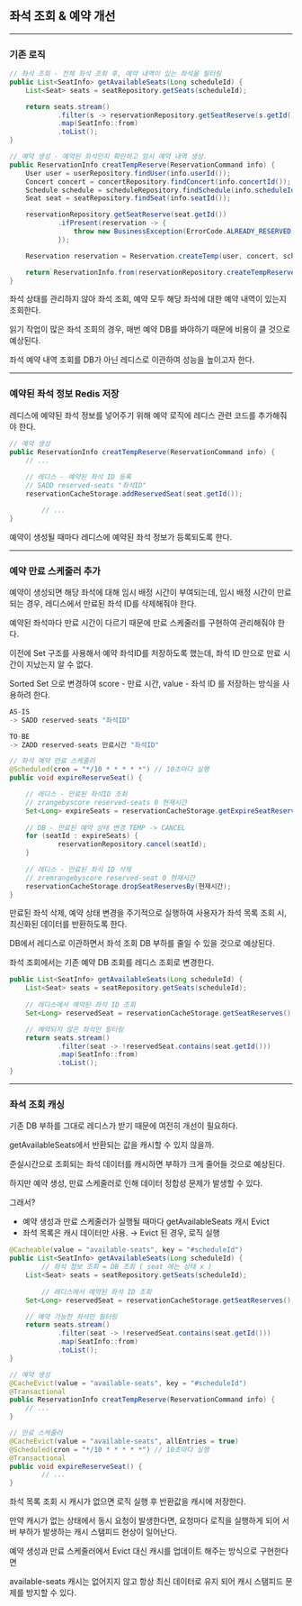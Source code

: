 ## **좌석 조회 & 예약 개선**

---

### 기존 로직
```java
// 좌석 조회 - 전체 좌석 조회 후, 예약 내역이 있는 좌석을 필터링
public List<SeatInfo> getAvailableSeats(Long scheduleId) {
    List<Seat> seats = seatRepository.getSeats(scheduleId);

    return seats.stream()
            .filter(s -> reservationRepository.getSeatReserve(s.getId()).isEmpty())
            .map(SeatInfo::from)
            .toList();
}

// 예약 생성 - 예약된 좌석인지 확인하고 임시 예약 내역 생성.
public ReservationInfo creatTempReserve(ReservationCommand info) {
    User user = userRepository.findUser(info.userId());
    Concert concert = concertRepository.findConcert(info.concertId());
    Schedule schedule = scheduleRepository.findSchedule(info.scheduleId());
    Seat seat = seatRepository.findSeat(info.seatId());

    reservationRepository.getSeatReserve(seat.getId())
            .ifPresent(reservation -> {
                throw new BusinessException(ErrorCode.ALREADY_RESERVED);
            });

    Reservation reservation = Reservation.createTemp(user, concert, schedule, seat);

    return ReservationInfo.from(reservationRepository.createTempReserve(reservation));
}
```

좌석 상태를 관리하지 않아 좌석 조회, 예약 모두 해당 좌석에 대한 예약 내역이 있는지 조회한다.

읽기 작업이 많은 좌석 조회의 경우, 매번 예약 DB를 봐야하기 때문에 비용이 클 것으로 예상된다.

좌석 예약 내역 조회를 DB가 아닌 레디스로 이관하여 성능을 높이고자 한다.

---

### 예약된 좌석 정보 Redis 저장

레디스에 예약된 좌석 정보를 넣어주기 위해 예약 로직에 레디스 관련 코드를 추가해줘야 한다.

```java
// 예약 생성
public ReservationInfo creatTempReserve(ReservationCommand info) {
    // ...
    
    // 레디스 - 예약된 좌석 ID 등록
    // SADD reserved-seats "좌석ID"
    reservationCacheStorage.addReservedSeat(seat.getId());

		// ...
}
```
예약이 생성될 때마다 레디스에 예약된 좌석 정보가 등록되도록 한다.

---

### 예약 만료 스케줄러 추가
예약이 생성되면 해당 좌석에 대해 임시 배정 시간이 부여되는데,
임시 배정 시간이 만료되는 경우, 레디스에서 만료된 좌석 ID를 삭제해줘야 한다.

예약된 좌석마다 만료 시간이 다르기 때문에 만료 스케줄러를 구현하여 관리해줘야 한다.

이전에 Set 구조를 사용해서 예약 좌석ID를 저장하도록 했는데, 좌석 ID 만으로 만료 시간이 지났는지 알 수 없다.

Sorted Set 으로 변경하여 score - 만료 시간, value - 좌석 ID 를 저장하는 방식을 사용하려 한다.

```java
AS-IS
-> SADD reserved-seats "좌석ID"

TO-BE
-> ZADD reserved-seats 만료시간 "좌석ID"
```

```java
// 좌석 예약 만료 스케줄러
@Scheduled(cron = "*/10 * * * * *") // 10초마다 실행
public void expireReserveSeat() {

    // 레디스 - 만료된 좌석ID 조회
    // zrangebyscore reserved-seats 0 현재시간
    Set<Long> expireSeats = reservationCacheStorage.getExpireSeatReserves();
    
    // DB - 만료된 예약 상태 변경 TEMP -> CANCEL
    for (seatId : expireSeats) {
		    reservationRepository.cancel(seatId);
    }
    
    // 레디스 - 만료된 좌석 ID 삭제
    // zremrangebyscore reserved-seat 0 현재시간
    reservationCacheStorage.dropSeatReservesBy(현재시간);
}
```

만료된 좌석 삭제, 예약 상태 변경을 주기적으로 실행하여 사용자가 좌석 목록 조회 시, 최신화된 데이터를 반환하도록 한다.

DB에서 레디스로 이관하면서 좌석 조회 DB 부하를 줄일 수 있을 것으로 예상된다.

좌석 조회에서는 기존 예약 DB 조회를 레디스 조회로 변경한다.

```java
public List<SeatInfo> getAvailableSeats(Long scheduleId) {
    List<Seat> seats = seatRepository.getSeats(scheduleId);
    
    // 레디스에서 예약된 좌석 ID 조회
    Set<Long> reservedSeat = reservationCacheStorage.getSeatReserves();

    // 예약되지 않은 좌석만 필터링
    return seats.stream()
            .filter(seat -> !reservedSeat.contains(seat.getId()))
            .map(SeatInfo::from)
            .toList();
}
```

---

### 좌석 조회 캐싱
기존 DB 부하를 그대로 레디스가 받기 때문에 여전히 개선이 필요하다.

getAvailableSeats에서 반환되는 값을 캐시할 수 있지 않을까.

준실시간으로 조회되는 좌석 데이터를 캐시하면 부하가 크게 줄어들 것으로 예상된다.

하지만 예약 생성, 만료 스케줄러로 인해 데이터 정합성 문제가 발생할 수 있다.

그래서?

- 예약 생성과 만료 스케줄러가 실행될 때마다 getAvailableSeats 캐시 Evict
- 좌석 목록은 캐시 데이터만 사용. → Evict 된 경우, 로직 실행

```java
@Cacheable(value = "available-seats", key = "#scheduleId")
public List<SeatInfo> getAvailableSeats(Long scheduleId) {
		// 좌석 정보 조회 = DB 조회 ( seat 에는 상태 x )
    List<Seat> seats = seatRepository.getSeats(scheduleId);
		
		// 레디스에서 예약된 좌석 ID 조회
    Set<Long> reservedSeat = reservationCacheStorage.getSeatReserves();

    // 예약 가능한 좌석만 필터링
    return seats.stream()
            .filter(seat -> !reservedSeat.contains(seat.getId()))
            .map(SeatInfo::from)
            .toList();
}

// 예약 생성
@CacheEvict(value = "available-seats", key = "#scheduleId")
@Transactional
public ReservationInfo creatTempReserve(ReservationCommand info) {
    // ...
}

// 만료 스케줄러
@CacheEvict(value = "available-seats", allEntries = true)
@Scheduled(cron = "*/10 * * * * *") // 10초마다 실행
@Transactional
public void expireReserveSeat() {
		// ...
}
```

좌석 목록 조회 시 캐시가 없으면 로직 실행 후 반환값을 캐시에 저장한다.

만약 캐시가 없는 상태에서 동시 요청이 발생한다면, 요청마다 로직을 실행하게 되어 서버 부하가 발생하는 캐시 스탬피드 현상이 일어난다.



예약 생성과 만료 스케줄러에서 Evict 대신 캐시를 업데이트 해주는 방식으로 구현한다면

available-seats 캐시는 없어지지 않고 항상 최신 데이터로 유지 되어 캐시 스탬피드 문제를 방지할 수 있다.